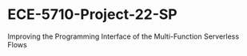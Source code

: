 # ECE-5710-Project-22-SP
Improving the Programming Interface of the Multi-Function Serverless Flows
